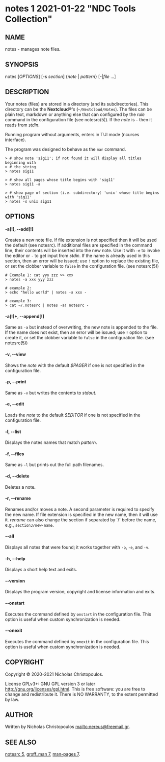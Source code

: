 # notes 1 2021-01-22 "NDC Tools Collection"
## NAME
notes - manages note files.

## SYNOPSIS
notes [*OPTIONS*] [-s *section*] {*note* | *pattern*} [-|*file* ...]

## DESCRIPTION
Your notes (files) are stored in a directory (and its subdirectories).
This directory can be the **Nextcloud®**'s (`~/Nextcloud/Notes`).
The files can be plain text, markdown or anything else that
can configured by the *rule* command in the configuration file (see notesrc(5)).
If the *note* is `-` then it reads from *stdin*.

Running program without arguments, enters in TUI mode (ncurses interface).

The program was designed to behave as the `man` command.

```
> # show note 'sig11'; if not found it will display all titles beginning with
> # the string
> notes sig11

> # show all pages whose title begins with 'sig11'
> notes sig11 -a

> # show page of section (i.e. subdirectory) 'unix' whose title begins with 'sig11'
> notes -s unix sig11
```

## OPTIONS

#### -a[!], --add[!]
Creates a new note file. If file extension is not specified then it will be used the
default (see notesrc).
If additional files are specified in the command line, their contents will be inserted into the new note.
Use it with `-e` to invoke the editor or `-` to get input from *stdin*.
If the name is already used in this section, then an error will be issued;
use `!` option to replace the existing file,
or set the clobber variable to `false` in the configuration file. (see notesrc(5))

```
# Example 1: cat yyy zzz >> xxx
> notes -a xxx yyy zzz

# example 2:
> echo "hello world" | notes -a xxx -

# example 3:
> cat ~/.notesrc | notes -a! notesrc -
```

#### -a[!]+, --append[!]
Same as `-a` but instead of overwriting, the new note is appended to the file.
If the name does not exist, then an error will be issued;
use `!` option to create it,
or set the clobber variable to `false` in the configuration file. (see notesrc(5))

#### -v, --view
Shows the *note* with the default *$PAGER* if one is not specified in the configuration file.

#### -p, --print
Same as `-v` but writes the contents to *stdout*.

#### -e, --edit
Loads the *note* to the default *$EDITOR* if one is not specified in the configuration file.

#### -l, --list
Displays the notes names that match *pattern*.

#### -f, --files
Same as `-l` but prints out the full path filenames.

#### -d, --delete
Deletes a note.

#### -r, --rename
Renames and/or moves a note. A second parameter is required to specify the new
name. If file extension is specified in the new name, then it will use it.
*rename* can also change the section if separated by '/' before the name,
e.g., `section3/new-name`.

#### --all
Displays all notes that were found; it works together with `-p`, `-e`, and `-v`.

#### -h, --help
Displays a short help text and exits.

#### --version
Displays the program version, copyright and license information and exits.

#### --onstart
Executes the command defined by `onstart` in the configuration file.
This option is useful when custom synchronization is needed.

#### --onexit
Executes the command defined by `onexit` in the configuration file.
This option is useful when custom synchronization is needed.

## COPYRIGHT
Copyright © 2020-2021 Nicholas Christopoulos.

License GPLv3+: GNU GPL version 3 or later <http://gnu.org/licenses/gpl.html>.
This is free software: you are free to change and redistribute it.
There is NO WARRANTY, to the extent permitted by law.

## AUTHOR
Written by Nicholas Christopoulos <mailto:nereus@freemail.gr>.

## SEE ALSO
[notesrc 5](man),
[groff_man 7](man), [man-pages 7](man).

